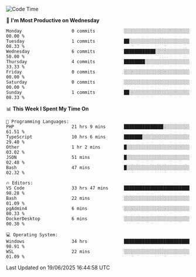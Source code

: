 <!--START_SECTION:waka-->
![Code Time](http://img.shields.io/badge/Code%20Time-5%2C121%20hrs%2014%20mins-blue)

📅 **I'm Most Productive on Wednesday** 

```text
Monday                   0 commits           ░░░░░░░░░░░░░░░░░░░░░░░░░   00.00 % 
Tuesday                  1 commits           ██░░░░░░░░░░░░░░░░░░░░░░░   08.33 % 
Wednesday                6 commits           ████████████░░░░░░░░░░░░░   50.00 % 
Thursday                 4 commits           ████████░░░░░░░░░░░░░░░░░   33.33 % 
Friday                   0 commits           ░░░░░░░░░░░░░░░░░░░░░░░░░   00.00 % 
Saturday                 0 commits           ░░░░░░░░░░░░░░░░░░░░░░░░░   00.00 % 
Sunday                   1 commits           ██░░░░░░░░░░░░░░░░░░░░░░░   08.33 % 
```


📊 **This Week I Spent My Time On** 

```text
💬 Programming Languages: 
PHP                      21 hrs 9 mins       ███████████████░░░░░░░░░░   61.51 % 
TypeScript               10 hrs 6 mins       ███████░░░░░░░░░░░░░░░░░░   29.40 % 
Other                    1 hr 2 mins         █░░░░░░░░░░░░░░░░░░░░░░░░   03.02 % 
JSON                     51 mins             █░░░░░░░░░░░░░░░░░░░░░░░░   02.48 % 
Bash                     47 mins             █░░░░░░░░░░░░░░░░░░░░░░░░   02.32 % 

🔥 Editors: 
VS Code                  33 hrs 47 mins      █████████████████████████   98.28 % 
Bash                     22 mins             ░░░░░░░░░░░░░░░░░░░░░░░░░   01.09 % 
pgAdmin4                 6 mins              ░░░░░░░░░░░░░░░░░░░░░░░░░   00.33 % 
DockerDesktop            6 mins              ░░░░░░░░░░░░░░░░░░░░░░░░░   00.30 % 

💻 Operating System: 
Windows                  34 hrs              █████████████████████████   98.91 % 
WSL                      22 mins             ░░░░░░░░░░░░░░░░░░░░░░░░░   01.09 % 
```


 Last Updated on 19/06/2025 16:44:58 UTC
<!--END_SECTION:waka-->
